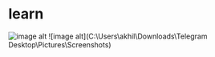 # learn
![image alt](file:///C:/Users/akhil/Downloads/Telegram%20Desktop/Pictures/Screenshots/Screenshot%202025-01-24%20022309.png)
![image alt](C:\Users\akhil\Downloads\Telegram Desktop\Pictures\Screenshots)
